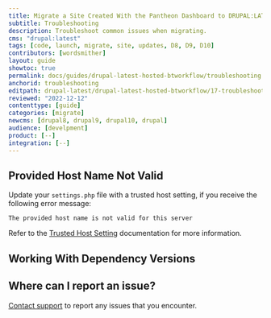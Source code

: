 ```yaml
---
title: Migrate a Site Created With the Pantheon Dashboard to DRUPAL:LATEST + Build Tools
subtitle: Troubleshooting
description: Troubleshoot common issues when migrating.
cms: "drupal:latest"
tags: [code, launch, migrate, site, updates, D8, D9, D10]
contributors: [wordsmither]
layout: guide
showtoc: true
permalink: docs/guides/drupal-latest-hosted-btworkflow/troubleshooting
anchorid: troubleshooting
editpath: drupal-latest/drupal-latest-hosted-btworkflow/17-troubleshooting.md
reviewed: "2022-12-12"
contenttype: [guide]
categories: [migrate]
newcms: [drupal8, drupal9, drupal10, drupal]
audience: [develpment]
product: [--]
integration: [--]
---
```


## Provided Host Name Not Valid

Update your `settings.php` file with a trusted host setting, if you receive the following error message:

```none
The provided host name is not valid for this server
```

Refer to the [Trusted Host Setting](/guides/php/settings-php#trusted-host-setting) documentation for more information.

## Working With Dependency Versions

<Partial file="composer-updating.md" />

## Where can I report an issue?

[Contact support](/guides/support/contact-support) to report any issues that you encounter.
